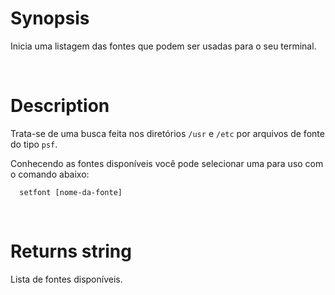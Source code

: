 # Synopsis

Inicia uma listagem das fontes que podem ser usadas para o seu  terminal.



&nbsp;

# Description

Trata-se de uma busca feita nos diretórios `/usr` e `/etc` por arquivos de 
fonte do tipo `psf`.

Conhecendo as fontes disponíveis você pode selecionar uma para uso com o 
comando abaixo:

``` shell
  setfont [nome-da-fonte]
```



&nbsp;

# Returns string

Lista de fontes disponíveis.